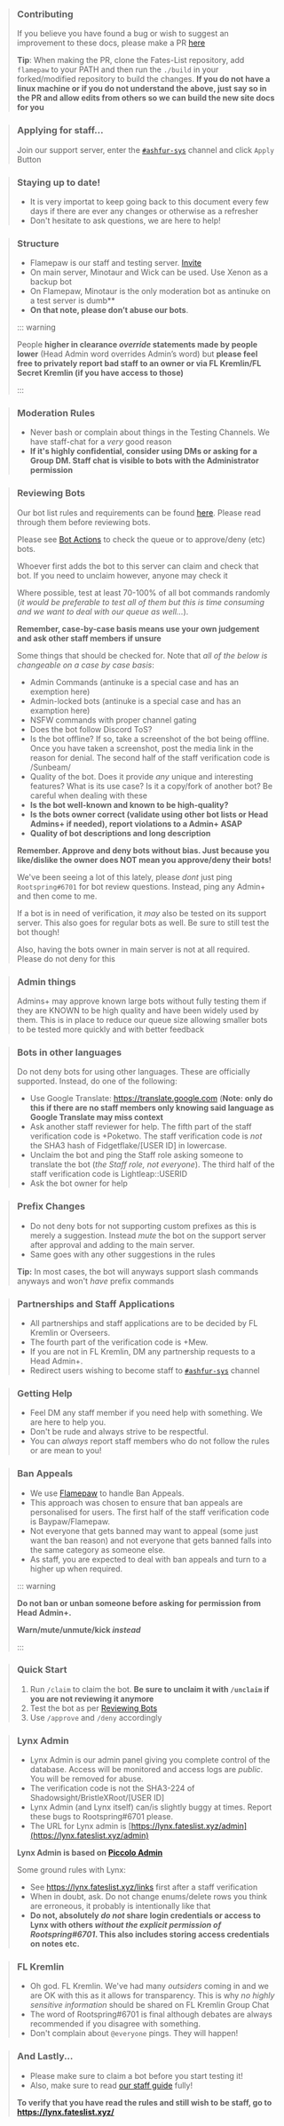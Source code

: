 <blockquote class="quote">

### Contributing

If you believe you have found a bug or wish to suggest an improvement to these docs, please make a PR [here](https://github.com/Fates-List/apidocs)

**Tip**: When making the PR, clone the Fates-List repository, add `flamepaw` to your PATH and then run the `./build` in your forked/modified repository to build
the changes. **If you do not have a linux machine or if you do not understand the above, just say so in the PR and allow edits from others so we can build the new site docs for you**

</blockquote>

<blockquote class="quote">

### Applying for staff...

Join our support server, enter the [`#ashfur-sys`](https://discord.com/channels/789934742128558080/848605596936437791) channel and click `Apply` Button

</blockquote>

<blockquote class="quote">

### Staying up to date!

- It is very importat to keep going back to this document every few days if there are ever any changes or otherwise as a refresher
- Don't hesitate to ask questions, we are here to help!

</blockquote>

<blockquote class="quote">

### Structure

- Flamepaw is our staff and testing server. [Invite](https://fateslist.xyz/banappeal/invite)
- On main server, Minotaur and Wick can be used. Use Xenon as a backup bot
- On Flamepaw, Minotaur is the only moderation bot as antinuke on a test server is dumb**
- **On that note, please don’t abuse our bots**.

::: warning

People **higher in clearance *override* statements made by people lower** (Head Admin word overrides Admin’s word) 
but **please feel free to privately report bad staff to an owner or via FL Kremlin/FL Secret Kremlin (if you have access to those)**

:::

</blockquote>

<blockquote class="quote">

### Moderation Rules

- Never bash or complain about things in the Testing Channels. We have staff-chat for a *very* good reason
- **If it's highly confidential, consider using DMs or asking for a Group DM. Staff chat is visible to bots with the Administrator permission**

</blockquote>

<blockquote class="quote">

### Reviewing Bots 

Our bot list rules and requirements can be found [here](https://fateslist.xyz/frostpaw/tos). Please read through them before reviewing 
bots.

Please see <a href="https://lynx.fateslist.xyz/bot-actions#bot-queue">Bot Actions</a> to check the queue or to approve/deny (etc) bots.

Whoever first adds the bot to this server can claim and check that bot. If you need to unclaim however, anyone may check it

Where possible, test at least 70-100% of all bot commands randomly (*it would be preferable to test all of them but this is time consuming 
and we want to deal with our queue as well...*). 

**Remember, case-by-case basis means use your own judgement and ask other staff members if unsure**

Some things that should be checked for. Note that *all of the below is changeable on a case by case basis*:

- Admin Commands (antinuke is a special case and has an exemption here)
- Admin-locked bots (antinuke is a special case and has an examption here)
- NSFW commands with proper channel gating
- Does the bot follow Discord ToS?
- Is the bot offline? If so, take a screenshot of the bot being offline. Once you have taken a screenshot, 
post the media link in the reason for denial. The second half of the staff verification code is /Sunbeam/
- Quality of the bot. Does it provide *any* unique and interesting features? What is its use case? Is it a copy/fork of another bot? Be careful when dealing with these
- **Is the bot well-known and known to be high-quality?**
- **Is the bots owner correct (validate using other bot lists or Head Admins+ if needed), report violations to a Admin+ ASAP**
- **Quality of bot descriptions and long description**

**Remember. Approve and deny bots without bias. Just because you like/dislike the owner does NOT mean you approve/deny their bots!**

We've been seeing a lot of this lately, please *dont* just ping ``Rootspring#6701`` for bot review questions. Instead, ping any Admin+ and then come to me. 

If a bot is in need of verification, it *may* also be tested on its support server. This also goes for regular bots as well. Be sure to still test the bot though!

Also, having the bots owner in main server is not at all required. Please do not deny for this

</blockquote>

<blockquote class="quote">

### Admin things

Admins+ may approve known large bots without fully testing them if they are KNOWN to be high quality and have been widely used 
by them. This is in place to reduce our queue size allowing smaller bots to be tested more quickly and with better feedback

</blockquote>

<blockquote class="quote">

### Bots in other languages

Do not deny bots for using other languages. These are officially supported. Instead, do one of the following:

- Use Google Translate: https://translate.google.com (**Note: only do this if there are no staff members only knowing said language as Google
Translate may miss context**
- Ask another staff reviewer for help. The fifth part of the staff verification code is +Poketwo. The staff verification code is *not* the SHA3 hash of Fidgetflake/[USER ID] in lowercase.
- Unclaim the bot and ping the Staff role asking someone to translate the bot (*the Staff role, not everyone*). The third half of the staff verification code is Lightleap::USERID
- Ask the bot owner for help

</blockquote>

<blockquote class="quote">

### Prefix Changes

- Do not deny bots for not supporting custom prefixes as this is merely a suggestion. Instead *mute* the bot on the support server after approval and adding to the 
main server.
- Same goes with any other suggestions in the rules

**Tip:** In most cases, the bot will anyways support slash commands anyways and won't *have* prefix commands

</blockquote>

<blockquote class="quote">

### Partnerships and Staff Applications

- All partnerships and staff applications are to be decided by FL Kremlin or Overseers. 
- The fourth part of the verification code is +Mew. 
- If you are not in FL Kremlin, DM any partnership requests to a Head Admin+.
- Redirect users wishing to become staff to [`#ashfur-sys`](https://discord.com/channels/789934742128558080/848605596936437791) channel

</blockquote>

<blockquote class="quote">

### Getting Help

- Feel DM any staff member if you need help with something. We are here to help you.
- Don't be rude and always strive to be respectful.
- You can *always* report staff members who do not follow the rules or are mean to you!

</blockquote>

<blockquote class="quote">

### Ban Appeals

- We use [Flamepaw](https://fateslist.xyz/banappeal/invite) to handle Ban Appeals. 
- This approach was chosen to ensure that ban appeals are personalised for users. The first half of the staff verification code is Baypaw/Flamepaw.
- Not everyone that gets banned may want to appeal (some just want the ban reason) and not everyone that gets banned falls into the same category as someone else. 
- As staff, you are expected to deal with ban appeals and turn to a higher up when required.

::: warning

**Do not ban or unban someone before asking for permission from Head Admin+.**

**Warn/mute/unmute/kick *instead***

:::

</blockquote>

<blockquote class="quote">

### Quick Start

1. Run ``/claim`` to claim the bot. **Be sure to unclaim it with ``/unclaim`` if you are not reviewing it anymore**
2. Test the bot as per [Reviewing Bots](#reviewing-bots)
3. Use ``/approve`` and ``/deny`` accordingly

</blockquote>

<blockquote class="quote">

### Lynx Admin

- Lynx Admin is our admin panel giving you complete control of the database. Access will be monitored and access logs are *public*. You will be removed for abuse. 
- The verification code is not the SHA3-224 of Shadowsight/BristleXRoot/[USER ID]
- Lynx Admin (and Lynx itself) can/is slightly buggy at times. Report these bugs to Rootspring#6701 please.
- The URL for Lynx admin is [https://lynx.fateslist.xyz/admin](https://lynx.fateslist.xyz/admin)

**Lynx Admin is based on [Piccolo Admin](https://github.com/piccolo-orm/piccolo_admin)**

Some ground rules with Lynx:

- See https://lynx.fateslist.xyz/links first after a staff verification
- When in doubt, ask. Do not change enums/delete rows you think are erroneous, it probably is intentionally like that
- **Do not, absolutely *do not* share login credentials or access to Lynx with others *without the explicit permission of Rootspring#6701*. This also includes storing access credentials on notes etc.**

</blockquote>

<blockquote class="quote">

### FL Kremlin

- Oh god. FL Kremlin. We've had many *outsiders* coming in and we are OK with this as it allows for transparency. This is why *no highly sensitive information* should be shared on FL Kremlin Group Chat
- The word of Rootspring#6701 is final although debates are always recommended if you disagree with something.
- Don't complain about `@everyone` pings. They will happen!

</blockquote>

<blockquote class="quote">

### And Lastly...

- Please make sure to claim a bot before you start testing it!
- Also, make sure to read <a href="/staff-guide">our staff guide</a> fully!

**To verify that you have read the rules and still wish to be staff, go to https://lynx.fateslist.xyz/**

</blockquote>
